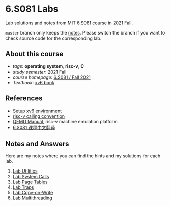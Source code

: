 # 6.S081 Labs
Lab solutions and notes from MIT 6.S081 course in 2021 Fall. 

`master` branch only keeps the [notes](https://github.com/ouyangyuchen/6.S081-labs/tree/master/notes). Please switch the branch if you want to check source code for the corresponding lab.

## About this course
- *tags*: **operating system**, **risc-v**, **C**
- *study semester*: 2021 Fall
- *course homepage*: [6.S081 / Fall 2021](https://pdos.csail.mit.edu/6.828/2021/schedule.html)
- *Textbook*: [xv6 book](https://pdos.csail.mit.edu/6.828/2021/xv6/book-riscv-rev2.pdf)

## References
- [Setup xv6 environment](https://pdos.csail.mit.edu/6.828/2021/tools.html)
- [risc-v calling convention](https://pdos.csail.mit.edu/6.828/2021/readings/riscv-calling.pdf)
- [QEMU Manual](https://wiki.qemu.org/Documentation), risc-v machine emulation platform
- [6.S081 课程中文翻译](https://mit-public-courses-cn-translatio.gitbook.io/mit6-s081/)

## Notes and Answers
Here are my notes where you can find the hints and my solutions for each lab.

1. [Lab Utilities](https://github.com/ouyangyuchen/6.S081-labs/blob/master/notes/utils.md)
2. [Lab System Calls](https://github.com/ouyangyuchen/6.S081-labs/blob/master/notes/syscall.md)
3. [Lab Page Tables](https://github.com/ouyangyuchen/6.S081-labs/blob/master/notes/pgtbl.md)
4. [Lab Traps](https://github.com/ouyangyuchen/6.S081-labs/blob/master/notes/traps.md)
5. [Lab Copy-on-Write](https://github.com/ouyangyuchen/6.S081-labs/blob/master/notes/cow.md)
6. [Lab Multithreading](https://github.com/ouyangyuchen/6.S081-labs/blob/master/notes/thread.md)
